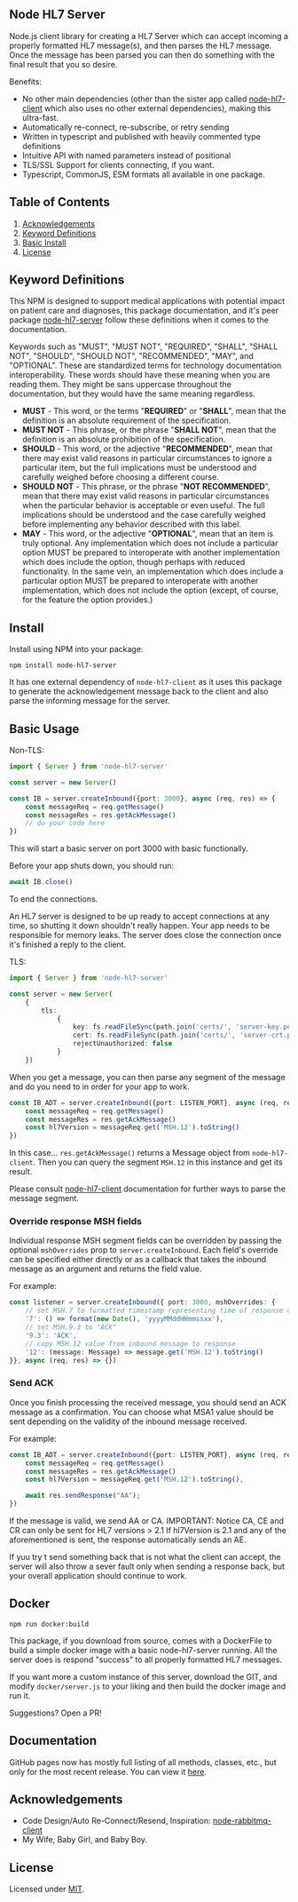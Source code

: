 ## Node HL7 Server
Node.js client library for creating a HL7 Server which can accept incoming a properly formatted HL7 message(s), and then parses the HL7 message. Once the message has been parsed you can then do something with the final result that you so desire.

Benefits:

- No other main dependencies (other than the sister app called [node-hl7-client](https://www.npmjs.com/package/node-hl7-client) which also uses no other external dependencies), making this ultra-fast.
- Automatically re-connect, re-subscribe, or retry sending
- Written in typescript and published with heavily commented type definitions
- Intuitive API with named parameters instead of positional
- TLS/SSL Support for clients connecting, if you want.
- Typescript, CommonJS, ESM formats all available in one package.

## Table of Contents

1. [Acknowledgements](#acknowledgements)
2. [Keyword Definitions](#Keyword-Definitions)
3. [Basic Install](#install)
4. [License](#license)

## Keyword Definitions

This NPM is designed to support medical applications with potential impact on patient care and diagnoses, this package documentation, and it's peer package [node-hl7-server]() follow these definitions when it comes to the documentation.

Keywords such as "MUST", "MUST NOT", "REQUIRED",
"SHALL", "SHALL NOT", "SHOULD", "SHOULD NOT", "RECOMMENDED", "MAY", and "OPTIONAL".
These are standardized terms for technology documentation interoperability.
These words should have these meaning when you are reading them.
They might be sans uppercase throughout the documentation, but they would have the same meaning regardless.

* **MUST** - This word, or the terms "**REQUIRED**" or "**SHALL**", mean that the definition is an absolute requirement of the specification.
* **MUST NOT** - This phrase, or the phrase "**SHALL NOT**", mean that the definition is an absolute prohibition of the specification.
* **SHOULD** - This word, or the adjective "**RECOMMENDED**", mean that there may exist valid reasons in particular circumstances to ignore a particular item, but the full implications must be understood and carefully weighed before choosing a different course.
* **SHOULD NOT** - This phrase, or the phrase "**NOT RECOMMENDED**", mean that there may exist valid reasons in particular circumstances when the particular behavior is acceptable or even useful. The full implications should be understood and the case carefully weighed before implementing any behavior described with this label.
* **MAY** - This word, or the adjective "**OPTIONAL**", mean that an item is truly optional.  Any implementation which does not include a particular option MUST be prepared to interoperate with another implementation which does include the option, though perhaps with reduced functionality. In the same vein, an implementation which does include a particular option MUST be prepared to interoperate with another implementation, which does not include the option (except, of course, for the feature the option provides.)

## Install

Install using NPM into your package:
```
npm install node-hl7-server
```

It has one external dependency of ```node-hl7-client```
as it uses this package to generate the acknowledgement message back to the client
and also parse the informing message for the server.

## Basic Usage

Non-TLS:
```ts
import { Server } from 'node-hl7-server'

const server = new Server()

const IB = server.createInbound({port: 3000}, async (req, res) => {
    const messageReq = req.getMessage()
    const messageRes = res.getAckMessage()
    // do your code here
})
```

This will start a basic server on port 3000 with basic functionally.

Before your app shuts down, you should run:

```ts
await IB.close()
```

To end the connections.

An HL7 server is designed to be up ready to accept connections at any time, so shutting it down shouldn't really happen.
Your app needs to be responsible for memory leaks.
The server does close the connection once it's finished a reply to the client.

TLS:
```ts
import { Server } from 'node-hl7-server'

const server = new Server(
    {
        tls:
            {
                key: fs.readFileSync(path.join('certs/', 'server-key.pem')), // where your certs are
                cert: fs.readFileSync(path.join('certs/', 'server-crt.pem')), // where your certs are
                rejectUnauthorized: false
            }
    })
```

When you get a message, you can then parse any segment of the message and do you need to in order for your app to work.

```ts
const IB_ADT = server.createInbound({port: LISTEN_PORT}, async (req, res) => {
    const messageReq = req.getMessage()
    const messageRes = res.getAckMessage()
    const hl7Version = messageReq.get('MSH.12').toString()
})
```

In this case... ```res.getAckMessage()``` returns a Message object from ```node-hl7-client```.
Then you can query the segment ```MSH.12``` in this instance and get its result.

Please consult [node-hl7-client](https://www.npmjs.com/package/node-hl7-client) documentation for further ways to parse the message segment.

### Override response MSH fields

Individual response MSH segment fields can be overridden by passing the optional `mshOverrides` prop to `server.createInbound`.
Each field's override can be specified either directly or as a callback that takes the inbound message as an argument
and returns the field value.

For example:

```ts
const listener = server.createInbound({ port: 3000, mshOverrides: {
    // set MSH.7 to formatted timestamp representing time of response creation
    '7': () => format(new Date(), 'yyyyMMddHHmmssxx'),
    // set MSH.9.3 to "ACK"
    '9.3': 'ACK',
    // copy MSH.12 value from inbound message to response
    '12': (message: Message) => message.get('MSH.12').toString()
}}, async (req, res) => {})
```

### Send ACK

Once you finish processing the received message, you should send an ACK message as a confirmation. You can choose what MSA1
value should be sent depending on the validity of the inbound message received.

For example:

```ts
const IB_ADT = server.createInbound({port: LISTEN_PORT}, async (req, res) => {
    const messageReq = req.getMessage()
    const messageRes = res.getAckMessage()
    const hl7Version = messageReq.get('MSH.12').toString(),

    await res.sendResponse("AA");
})
```
If the message is valid, we send AA or CA.
IMPORTANT: Notice CA, CE and CR can only be sent for HL7 versions > 2.1
If hl7Version is 2.1 and any of the aforementioned is sent, the response automatically sends an AE. 

If yuu try t send something back that is not what the client can accept,
the server will also throw a sever fault only when sending a response back,
but your overall application should continue to work.

## Docker

```
npm run docker:build
```

This package, if you download from source,
comes with a DockerFile to build a simple docker image with a basic node-hl7-server running.
All the server does is respond "success" to all properly formatted HL7 messages.

If you want more a custom instance of this server, download the GIT,
and modify ```docker/server.js``` to your liking and then build the docker image and run it.

Suggestions? Open a PR!

## Documentation

GitHub pages now has mostly full listing of all methods, classes, etc., but only for the most recent release.
You can view it [here](https://bugs5382.github.io/node-hl7-server/).

## Acknowledgements

- Code Design/Auto Re-Connect/Resend, Inspiration: [node-rabbitmq-client](https://github.com/cody-greene/node-rabbitmq-client)
- My Wife, Baby Girl, and Baby Boy.

## License

Licensed under [MIT](./LICENSE).